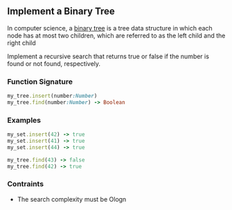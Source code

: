 ## Implement a Binary Tree

In computer science, a [binary tree](https://en.wikipedia.org/wiki/Binary_tree) is a tree data structure in which each node has at most two children, which are referred to as the left child and the right child

Implement a recursive search that returns true or false if the number is found or not found, respectively.

### Function Signature

```ruby
my_tree.insert(number:Number)
my_tree.find(number:Number) -> Boolean
```

### Examples

```ruby
my_set.insert(42) -> true
my_set.insert(41) -> true
my_set.insert(44) -> true

my_tree.find(43) -> false
my_tree.find(42) -> true
```

### Contraints

- The search complexity must be Ologn
